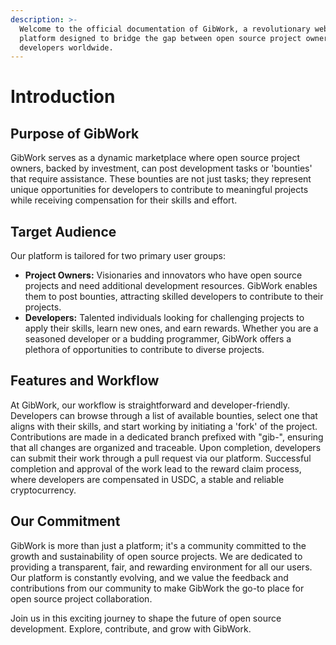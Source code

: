 ```yaml
---
description: >-
  Welcome to the official documentation of GibWork, a revolutionary web3
  platform designed to bridge the gap between open source project owners and
  developers worldwide.
---
```


# Introduction

## Purpose of GibWork

GibWork serves as a dynamic marketplace where open source project owners, backed by investment, can post development tasks or 'bounties' that require assistance. These bounties are not just tasks; they represent unique opportunities for developers to contribute to meaningful projects while receiving compensation for their skills and effort.



## Target Audience

Our platform is tailored for two primary user groups:

* **Project Owners:** Visionaries and innovators who have open source projects and need additional development resources. GibWork enables them to post bounties, attracting skilled developers to contribute to their projects.
* **Developers:** Talented individuals looking for challenging projects to apply their skills, learn new ones, and earn rewards. Whether you are a seasoned developer or a budding programmer, GibWork offers a plethora of opportunities to contribute to diverse projects.

## Features and Workflow

At GibWork, our workflow is straightforward and developer-friendly. Developers can browse through a list of available bounties, select one that aligns with their skills, and start working by initiating a 'fork' of the project. Contributions are made in a dedicated branch prefixed with "gib-", ensuring that all changes are organized and traceable. Upon completion, developers can submit their work through a pull request via our platform. Successful completion and approval of the work lead to the reward claim process, where developers are compensated in USDC, a stable and reliable cryptocurrency.



## Our Commitment

GibWork is more than just a platform; it's a community committed to the growth and sustainability of open source projects. We are dedicated to providing a transparent, fair, and rewarding environment for all our users. Our platform is constantly evolving, and we value the feedback and contributions from our community to make GibWork the go-to place for open source project collaboration.



Join us in this exciting journey to shape the future of open source development. Explore, contribute, and grow with GibWork.
